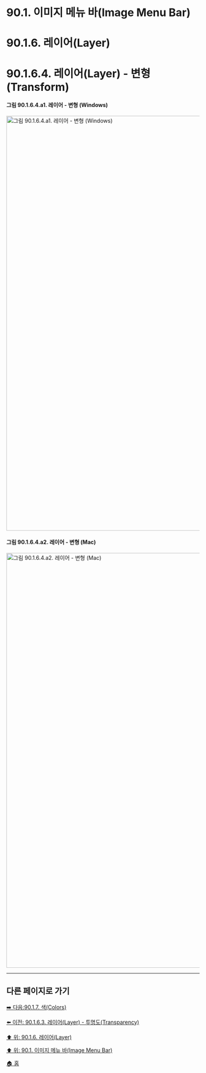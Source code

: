 # 90.1. 이미지 메뉴 바(Image Menu Bar)
# 90.1.6. 레이어(Layer)
# 90.1.6.4. 레이어(Layer) - 변형(Transform)

#### 그림 90.1.6.4.a1. 레이어 - 변형 (Windows)
<img width="1080" alt="그림 90.1.6.4.a1. 레이어 - 변형 (Windows)" environment="MacOS:Sonoma 14.2.1 GIMP 2.10.36" src="https://github.com/wonder13662/gimp/assets/15767104/247984f3-754c-4ef4-9424-f9914c67ac8a">

#### 그림 90.1.6.4.a2. 레이어 - 변형 (Mac)
<img width="1080" alt="그림 90.1.6.4.a2. 레이어 - 변형 (Mac)" environment="MacOS:Sonoma 14.2.1 GIMP 2.10.36" src="https://github.com/wonder13662/gimp/assets/15767104/41fbc9bd-54f5-45e5-b035-6d1cb65d133a">

***

## 다른 페이지로 가기

[➡️ 다음:90.1.7. 색(Colors)](./90-01-07-colors.md)

[⬅️ 이전: 90.1.6.3. 레이어(Layer) - 투명도(Transparency)](./90-01-06-layerx-03-transparency.md)

[⬆️ 위: 90.1.6. 레이어(Layer)](./90-01-06-layer.md)

[⬆️ 위: 90.1. 이미지 메뉴 바(Image Menu Bar)](./90-01-00-image-menu-bar.md)

[🏠 홈](./00-home.md)

